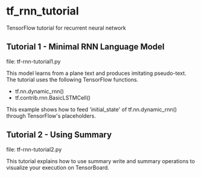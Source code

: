 # tf_rnn_tutorial
TensorFlow tutorial for recurrent neural network

## Tutorial 1 - Minimal RNN Language Model

file: tf-rnn-tutorial1.py

This model learns from a plane text and produces imitating pseudo-text.
The tutorial uses the following TensorFlow functions.
 - tf.nn.dynamic_rnn()
 - tf.contrib.rnn.BasicLSTMCell()
 
This example shows how to feed 'initial_state' of tf.nn.dynamic_rnn() through TensorFlow's placeholders.

## Tutorial 2 - Using Summary

file: tf-rnn-tutorial2.py

This tutorial explains how to use summary write and summary operations to
visualize your execution on TensorBoard.


